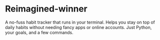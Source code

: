 # Reimagined-winner
A no-fuss habit tracker that runs in your terminal. Helps you stay on top of daily habits without needing fancy apps or online accounts. Just Python, your goals, and a few commands.
